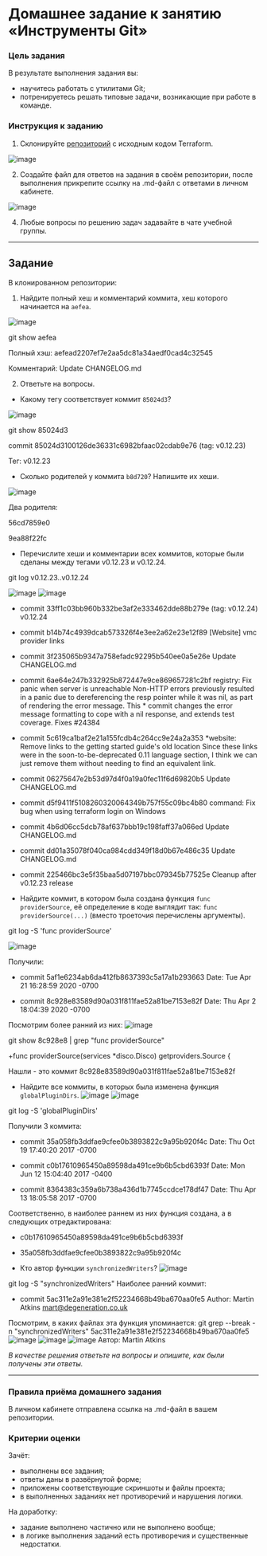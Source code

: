 # Домашнее задание к занятию «Инструменты Git»

### Цель задания

В результате выполнения задания вы:

* научитесь работать с утилитами Git;
* потренируетесь решать типовые задачи, возникающие при работе в команде. 

### Инструкция к заданию

1. Склонируйте [репозиторий](https://github.com/hashicorp/terraform) с исходным кодом Terraform.

![image](https://github.com/bezymel/sysadm-homeworks/assets/129361495/aaa43393-fbc5-4a81-af36-27191868b65b)

2. Создайте файл для ответов на задания в своём репозитории, после выполнения прикрепите ссылку на .md-файл с ответами в личном кабинете.

![image](https://github.com/bezymel/sysadm-homeworks/assets/129361495/500f466d-e1d4-4818-8c54-ff929bbee65a)

4. Любые вопросы по решению задач задавайте в чате учебной группы.

------

## Задание

В клонированном репозитории:

1. Найдите полный хеш и комментарий коммита, хеш которого начинается на `aefea`.

![image](https://github.com/bezymel/sysadm-homeworks/assets/129361495/6afd2f51-03c0-41ba-a065-967b0c2cb313)

git show aefea

Полный хэш: aefead2207ef7e2aa5dc81a34aedf0cad4c32545

Комментарий: Update CHANGELOG.md

2. Ответьте на вопросы.

* Какому тегу соответствует коммит `85024d3`?

![image](https://github.com/bezymel/sysadm-homeworks/assets/129361495/605d912b-9879-4c62-8434-a6b31479f305)

git show 85024d3

commit 85024d3100126de36331c6982bfaac02cdab9e76 (tag: v0.12.23)

Тег: v0.12.23

* Сколько родителей у коммита `b8d720`? Напишите их хеши.

![image](https://github.com/bezymel/sysadm-homeworks/assets/129361495/be39350f-4ed8-46bb-b55c-4c3a4601634d)

Два родителя:

56cd7859e0 

9ea88f22fc

* Перечислите хеши и комментарии всех коммитов, которые были сделаны между тегами  v0.12.23 и v0.12.24.

git log v0.12.23..v0.12.24

![image](https://github.com/bezymel/sysadm-homeworks/assets/129361495/8107f919-6ac9-4fd2-8828-115d7f7b2e79)
![image](https://github.com/bezymel/sysadm-homeworks/assets/129361495/5664612d-a20d-45d8-ab6a-c59b0ddb1461)

- commit 33ff1c03bb960b332be3af2e333462dde88b279e (tag: v0.12.24)
  v0.12.24
  
- commit b14b74c4939dcab573326f4e3ee2a62e23e12f89
  [Website] vmc provider links
  
- commit 3f235065b9347a758efadc92295b540ee0a5e26e
  Update CHANGELOG.md
  
- commit 6ae64e247b332925b872447e9ce869657281c2bf
  registry: Fix panic when server is unreachable
  Non-HTTP errors previously resulted in a panic due to dereferencing the resp pointer while it was nil, as part of rendering the error message. This * commit changes the error message formatting to cope 
  with a nil response, and extends test coverage.
  Fixes #24384
  
- commit 5c619ca1baf2e21a155fcdb4c264cc9e24a2a353
  *website: Remove links to the getting started guide's old location
  Since these links were in the soon-to-be-deprecated 0.11 language section, I think we can just remove them without needing to find an equivalent link.
  
- commit 06275647e2b53d97d4f0a19a0fec11f6d69820b5
  Update CHANGELOG.md
  
- commit d5f9411f5108260320064349b757f55c09bc4b80
  command: Fix bug when using terraform login on Windows
  
- commit 4b6d06cc5dcb78af637bbb19c198faff37a066ed
  Update CHANGELOG.md
  
- commit dd01a35078f040ca984cdd349f18d0b67e486c35
  Update CHANGELOG.md
  
- commit 225466bc3e5f35baa5d07197bbc079345b77525e
  Cleanup after v0.12.23 release

* Найдите коммит, в котором была создана функция `func providerSource`, её определение в коде выглядит так: `func providerSource(...)` (вместо троеточия перечислены аргументы).

git log -S 'func providerSource'

![image](https://github.com/bezymel/sysadm-homeworks/assets/129361495/87d6506c-e4e1-46a5-b315-af4cbdc71feb)

Получили:

- commit 5af1e6234ab6da412fb8637393c5a17a1b293663
  Date:   Tue Apr 21 16:28:59 2020 -0700
  
- commit 8c928e83589d90a031f811fae52a81be7153e82f
  Date:   Thu Apr 2 18:04:39 2020 -0700

Посмотрим более ранний из них:
![image](https://github.com/bezymel/sysadm-homeworks/assets/129361495/ad090cab-1aed-48a0-8d6d-59e8906edf92)

git show 8c928e8 | grep "func providerSource"

+func providerSource(services *disco.Disco) getproviders.Source {

Нашли - это коммит 8c928e83589d90a031f811fae52a81be7153e82f

* Найдите все коммиты, в которых была изменена функция `globalPluginDirs`.
![image](https://github.com/bezymel/sysadm-homeworks/assets/129361495/b721e2ef-6b08-4eb1-b57a-62af945a19ed)
![image](https://github.com/bezymel/sysadm-homeworks/assets/129361495/21e156de-597b-447d-bd62-87955ee06e69)

git log -S 'globalPluginDirs'

Получили 3 коммита: 

- commit 35a058fb3ddfae9cfee0b3893822c9a95b920f4c
  Date:   Thu Oct 19 17:40:20 2017 -0700
  
- commit c0b17610965450a89598da491ce9b6b5cbd6393f
  Date:   Mon Jun 12 15:04:40 2017 -0400
  
- commit 8364383c359a6b738a436d1b7745ccdce178df47
  Date:   Thu Apr 13 18:05:58 2017 -0700

Соответственно, в наиболее раннем из них функция создана, а в следующих отредактирована:

* c0b17610965450a89598da491ce9b6b5cbd6393f
* 35a058fb3ddfae9cfee0b3893822c9a95b920f4c

* Кто автор функции `synchronizedWriters`?
![image](https://github.com/bezymel/sysadm-homeworks/assets/129361495/83e1d5be-5917-4e16-aed2-bdadb6830fdf)

git log -S "synchronizedWriters"
Наиболее ранний коммит:

 - commit 5ac311e2a91e381e2f52234668b49ba670aa0fe5
   Author: Martin Atkins mart@degeneration.co.uk
   
Посмотрим, в каких файлах эта функция упоминается: git grep --break -n "synchronizedWriters" 5ac311e2a91e381e2f52234668b49ba670aa0fe5
![image](https://github.com/bezymel/sysadm-homeworks/assets/129361495/0ef14444-998e-4297-b6c1-4130ff609456)
![image](https://github.com/bezymel/sysadm-homeworks/assets/129361495/5459f63e-0600-4fe7-a934-1c703cecc6d1)
![image](https://github.com/bezymel/sysadm-homeworks/assets/129361495/dab1f518-caae-4bd0-ac55-95064a70cddd)
Автор: Martin Atkins


*В качестве решения ответьте на вопросы и опишите, как были получены эти ответы.*

---

### Правила приёма домашнего задания

В личном кабинете отправлена ссылка на .md-файл в вашем репозитории.

### Критерии оценки

Зачёт:

* выполнены все задания;
* ответы даны в развёрнутой форме;
* приложены соответствующие скриншоты и файлы проекта;
* в выполненных заданиях нет противоречий и нарушения логики.

На доработку:

* задание выполнено частично или не выполнено вообще;
* в логике выполнения заданий есть противоречия и существенные недостатки.
